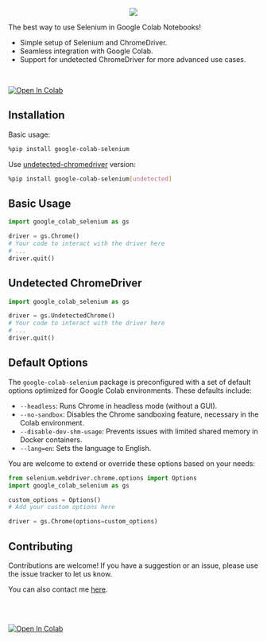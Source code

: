 <p align="center">
    <img src="https://github.com/jpjacobpadilla/Google-Colab-Selenium/blob/ecce30fd1f5f151e0c1d946259cf19de33aa8e9d/logo.png?raw=true">
</p>

The best way to use Selenium in Google Colab Notebooks!

- Simple setup of Selenium and ChromeDriver.
- Seamless integration with Google Colab.
- Support for undetected ChromeDriver for more advanced use cases.
<br>

[![Open In Colab](https://colab.research.google.com/assets/colab-badge.svg)](https://colab.research.google.com/drive/1MUFonUP4nlgtYoPIglnr0HsUsqljz64A?usp=sharing)

## Installation  

Basic usage:
```bash
%pip install google-colab-selenium
```

Use [undetected-chromedriver](https://github.com/ultrafunkamsterdam/undetected-chromedriver) version:
```bash
%pip install google-colab-selenium[undetected]
```


## Basic Usage
```python
import google_colab_selenium as gs

driver = gs.Chrome()
# Your code to interact with the driver here
# ...
driver.quit()
```

## Undetected ChromeDriver

```python
import google_colab_selenium as gs

driver = gs.UndetectedChrome()
# Your code to interact with the driver here
# ...
driver.quit()
```

## Default Options

The `google-colab-selenium` package is preconfigured with a set of default options optimized for Google Colab environments. These defaults include:

- `--headless`: Runs Chrome in headless mode (without a GUI).
- `--no-sandbox`: Disables the Chrome sandboxing feature, necessary in the Colab environment.
- `--disable-dev-shm-usage`: Prevents issues with limited shared memory in Docker containers.
- `--lang=en`: Sets the language to English.

You are welcome to extend or override these options based on your needs:

```python
from selenium.webdriver.chrome.options import Options
import google_colab_selenium as gs

custom_options = Options()
# Add your custom options here

driver = gs.Chrome(options=custom_options)
```


## Contributing
Contributions are welcome! If you have a suggestion or an issue, please use the issue tracker to let us know.

You can also contact me [here](https://jacobpadilla.com/contact).

<br>
<br>

[![Open In Colab](https://colab.research.google.com/assets/colab-badge.svg)](https://colab.research.google.com/drive/1MUFonUP4nlgtYoPIglnr0HsUsqljz64A?usp=sharing)
